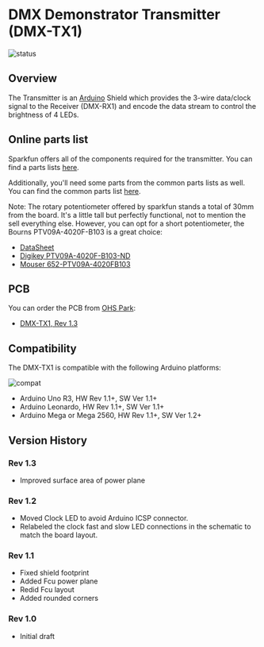 # DMX Demonstrator Transmitter (DMX-TX1)

![status](https://img.shields.io/badge/status-verified-brightgreen)

## Overview

The Transmitter is an [Arduino](https://www.arduino.cc/) Shield which provides the 3-wire data/clock signal to the Receiver (DMX-RX1) and encode the data stream to control the brightness of 4 LEDs.

## Online parts list

Sparkfun offers all of the components required for the transmitter. You can find a parts lists [here](https://www.sparkfun.com/wish_lists/160541).

Additionally, you'll need some parts from the common parts lists as well. You can find the common parts list [here](https://www.sparkfun.com/wish_lists/160406).

Note: The rotary potentiometer offered by sparkfun stands a total of 30mm from the board. It's a little tall but perfectly functional, not to mention the sell everything else. However, you can opt for a short potentiometer, the Bourns PTV09A-4020F-B103 is a great choice:

- [DataSheet](https://www.bourns.com/docs/Product-Datasheets/PTV09.pdf)
- [Digikey PTV09A-4020F-B103-ND](https://www.digikey.com/products/en?keywords=PTV09A-4020F-B103)
- [Mouser 652-PTV09A-4020FB103](https://www.mouser.com/ProductDetail/Bourns/PTV09A-4020F-B103?qs=Qzws7J6gxqx9VaKCiVoniw%3D%3D)

## PCB

You can order the PCB from [OHS Park](https://oshpark.com/):

- [DMX-TX1, Rev 1.3](https://oshpark.com/shared_projects/BYd66lVx)

## Compatibility

 The DMX-TX1 is compatible with the following Arduino platforms:

![compat](https://img.shields.io/badge/compat-verified-brightgreen)

- Arduino Uno R3, HW Rev 1.1+, SW Ver 1.1+
- Arduino Leonardo, HW Rev 1.1+, SW Ver 1.1+
- Arduino Mega or Mega 2560, HW Rev 1.1+, SW Ver 1.2+

## Version History

### Rev 1.3

- Improved surface area of power plane

### Rev 1.2

- Moved Clock LED to avoid Arduino ICSP connector.
- Relabeled the clock fast and slow LED connections in the
  schematic to match the board layout.

### Rev 1.1

- Fixed shield footprint
- Added Fcu power plane
- Redid Fcu layout
- Added rounded corners

### Rev 1.0

- Initial draft
